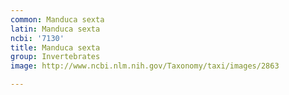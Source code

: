```yaml
---
common: Manduca sexta
latin: Manduca sexta
ncbi: '7130'
title: Manduca sexta
group: Invertebrates
image: http://www.ncbi.nlm.nih.gov/Taxonomy/taxi/images/2863

---
```

